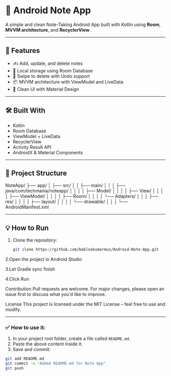 # 📝 Android Note App

A simple and clean Note-Taking Android App built with Kotlin using **Room**, **MVVM architecture**, and **RecyclerView**.

---

## 🚀 Features

- ✍️ Add, update, and delete notes
- 🧠 Local storage using Room Database
- 🔁 Swipe to delete with Undo support
- 📦 MVVM architecture with ViewModel and LiveData
- 🎯 Clean UI with Material Design

---



## 🛠️ Built With

- Kotlin
- Room Database
- ViewModel + LiveData
- RecyclerView
- Activity Result API
- AndroidX & Material Components

---

## 📂 Project Structure
NoteApp/
├── app/
│ ├── src/
│ │ ├── main/
│ │ │ ├── java/com/techmania/noteapp/
│ │ │ │ ├── Model/
│ │ │ │ ├── View/
│ │ │ │ ├── ViewModel/
│ │ │ │ ├── Room/
│ │ │ │ └── Adapters/
│ │ │ ├── res/
│ │ │ │ ├── layout/
│ │ │ │ └── drawable/
│ │ │ └── AndroidManifest.xml




---

## 💡 How to Run

1. Clone the repository:

   ```bash
   git clone https://github.com/bablookumarmuz/Android-Note-App.git
2.Open the project in Android Studio

3.Let Gradle sync finish

4.Click Run


Contribution
Pull requests are welcome.
For major changes, please open an issue first to discuss what you'd like to improve.

License
This project is licensed under the MIT License – feel free to use and modify.



---

### ✅ How to use it:

1. In your project root folder, create a file called `README.md`.
2. Paste the above content inside it.
3. Save and commit:

```bash
git add README.md
git commit -m "Added README.md for Note App"
git push

